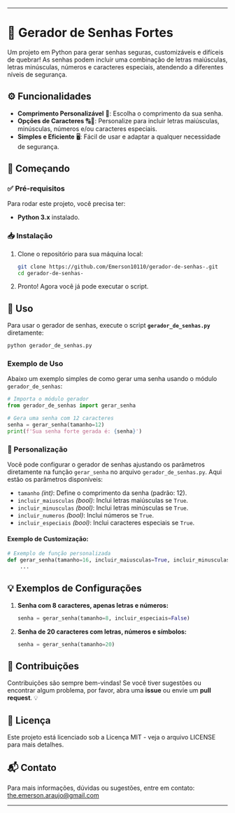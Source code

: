 
---

# 🔐 Gerador de Senhas Fortes

Um projeto em Python para gerar senhas seguras, customizáveis e difíceis de quebrar! As senhas podem incluir uma combinação de letras maiúsculas, letras minúsculas, números e caracteres especiais, atendendo a diferentes níveis de segurança.

## ⚙️ Funcionalidades

- **Comprimento Personalizável** 📏: Escolha o comprimento da sua senha.
- **Opções de Caracteres** 🔠🔢: Personalize para incluir letras maiúsculas, minúsculas, números e/ou caracteres especiais.
- **Simples e Eficiente** 🖥️: Fácil de usar e adaptar a qualquer necessidade de segurança.

## 🚀 Começando

### ✅ Pré-requisitos

Para rodar este projeto, você precisa ter:
- **Python 3.x** instalado.

### 📥 Instalação

1. Clone o repositório para sua máquina local:
   ```bash
   git clone https://github.com/Emerson10110/gerador-de-senhas-.git
   cd gerador-de-senhas-
   ```

2. Pronto! Agora você já pode executar o script.

## 🎉 Uso

Para usar o gerador de senhas, execute o script **`gerador_de_senhas.py`** diretamente:
```bash
python gerador_de_senhas.py
```

### Exemplo de Uso

Abaixo um exemplo simples de como gerar uma senha usando o módulo `gerador_de_senhas`:

```python
# Importa o módulo gerador
from gerador_de_senhas import gerar_senha

# Gera uma senha com 12 caracteres
senha = gerar_senha(tamanho=12)
print(f'Sua senha forte gerada é: {senha}')
```

### 🔧 Personalização

Você pode configurar o gerador de senhas ajustando os parâmetros diretamente na função `gerar_senha` no arquivo `gerador_de_senhas.py`. Aqui estão os parâmetros disponíveis:

- `tamanho` _(int)_: Define o comprimento da senha (padrão: 12).
- `incluir_maiusculas` _(bool)_: Inclui letras maiúsculas se `True`.
- `incluir_minusculas` _(bool)_: Inclui letras minúsculas se `True`.
- `incluir_numeros` _(bool)_: Inclui números se `True`.
- `incluir_especiais` _(bool)_: Inclui caracteres especiais se `True`.

#### Exemplo de Customização:

```python
# Exemplo de função personalizada
def gerar_senha(tamanho=16, incluir_maiusculas=True, incluir_minusculas=True, incluir_numeros=True, incluir_especiais=True):
    ...
```

## 💡 Exemplos de Configurações

1. **Senha com 8 caracteres, apenas letras e números:**
   ```python
   senha = gerar_senha(tamanho=8, incluir_especiais=False)
   ```

2. **Senha de 20 caracteres com letras, números e símbolos:**
   ```python
   senha = gerar_senha(tamanho=20)
   ```

## 🤝 Contribuições

Contribuições são sempre bem-vindas! Se você tiver sugestões ou encontrar algum problema, por favor, abra uma **issue** ou envie um **pull request**. 💡

## 📄 Licença

Este projeto está licenciado sob a Licença MIT - veja o arquivo LICENSE para mais detalhes.

## 📬 Contato

Para mais informações, dúvidas ou sugestões, entre em contato: [the.emerson.araujo@gmail.com](mailto:the.emerson.araujo@gmail.com)

---
